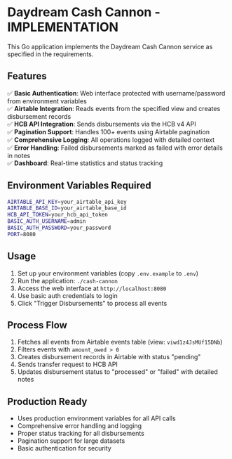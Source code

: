 # Daydream Cash Cannon - IMPLEMENTATION

This Go application implements the Daydream Cash Cannon service as specified in the requirements.

## Features

✅ **Basic Authentication**: Web interface protected with username/password from environment variables  
✅ **Airtable Integration**: Reads events from the specified view and creates disbursement records  
✅ **HCB API Integration**: Sends disbursements via the HCB v4 API  
✅ **Pagination Support**: Handles 100+ events using Airtable pagination  
✅ **Comprehensive Logging**: All operations logged with detailed context  
✅ **Error Handling**: Failed disbursements marked as failed with error details in notes  
✅ **Dashboard**: Real-time statistics and status tracking  

## Environment Variables Required

```bash
AIRTABLE_API_KEY=your_airtable_api_key
AIRTABLE_BASE_ID=your_airtable_base_id  
HCB_API_TOKEN=your_hcb_api_token
BASIC_AUTH_USERNAME=admin
BASIC_AUTH_PASSWORD=your_password
PORT=8080
```

## Usage

1. Set up your environment variables (copy `.env.example` to `.env`)
2. Run the application: `./cash-cannon`
3. Access the web interface at `http://localhost:8080`
4. Use basic auth credentials to login
5. Click "Trigger Disbursements" to process all events

## Process Flow

1. Fetches all events from Airtable events table (view: `viwd1z4JsMUf15DNb`)
2. Filters events with `amount_owed > 0`
3. Creates disbursement records in Airtable with status "pending"
4. Sends transfer request to HCB API
5. Updates disbursement status to "processed" or "failed" with detailed notes

## Production Ready

- Uses production environment variables for all API calls
- Comprehensive error handling and logging
- Proper status tracking for all disbursements
- Pagination support for large datasets
- Basic authentication for security
